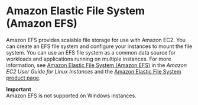 # Amazon Elastic File System \(Amazon EFS\)<a name="AmazonEFS"></a>

Amazon EFS provides scalable file storage for use with Amazon EC2\. You can create an EFS file system and configure your instances to mount the file system\. You can use an EFS file system as a common data source for workloads and applications running on multiple instances\. For more information, see [Amazon Elastic File System \(Amazon EFS\)](https://docs.aws.amazon.com/AWSEC2/latest/UserGuide/AmazonEFS.html) in the *Amazon EC2 User Guide for Linux Instances* and the [Amazon Elastic File System product page](https://aws.amazon.com/efs)\.

**Important**  
Amazon EFS is not supported on Windows instances\.